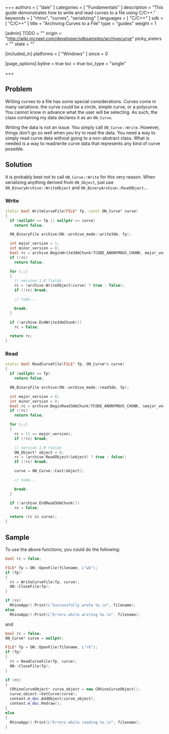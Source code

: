 +++
authors = [ "dale" ]
categories = [ "Fundamentals" ]
description = "This guide demonstrates how to write and read curves to a file using C/C++."
keywords = [ "rhino", "curves", "serializing" ]
languages = [ "C/C++" ]
sdk = [ "C/C++" ]
title = "Archiving Curves to a File"
type = "guides"
weight = 1

[admin]
TODO = ""
origin = "http://wiki.mcneel.com/developer/sdksamples/archivecurve"
picky_sisters = ""
state = ""

[included_in]
platforms = [ "Windows" ]
since = 0

[page_options]
byline = true
toc = true
toc_type = "single"

+++

 
## Problem

Writing curves to a file has some special considerations.  Curves come in many variations: the curve could be a circle, simple curve, or a polycurve.  You cannot know in advance what the user will be selecting.  As such, the class containing my data declares it as an `ON_Curve`.

Writing the data is not an issue.  You simply call `ON_Curve::Write`.  However, things don't go so well when you try to read the data.  You need a way to simply read curve data without going to a non-abstract class. What is needed is a way to read/write curve data that represents any kind of curve possible.

## Solution

It is probably best not to call `ON_Curve::Write` for this very reason.  When serializing anything derived from `ON_Object`, just use `ON_BinaryArchive::WriteObject` and `ON_BinaryArchive::ReadObject`...

### Write
```cpp
static bool WriteCurveFile(FILE* fp, const ON_Curve* curve)
{
  if (nullptr == fp || nullptr == curve)
    return false;

  ON_BinaryFile archive(ON::archive_mode::write3dm, fp);

  int major_version = 1;
  int minor_version = 0;
  bool rc = archive.BeginWrite3dmChunk(TCODE_ANONYMOUS_CHUNK, major_version, minor_version);
  if (!rc)
    return false;

  for (;;)
  {
    // version 1.0 fields
    rc = (archive.WriteObject(curve) ? true : false);
    if (!rc) break;

    // todo...

    break;
  }

  if (!archive.EndWrite3dmChunk())
    rc = false;

  return rc;
}
```

### Read

```cpp
static bool ReadCurveFile(FILE* fp, ON_Curve*& curve)
{
  if (nullptr == fp)
    return false;

  ON_BinaryFile archive(ON::archive_mode::read3dm, fp);

  int major_version = 0;
  int minor_version = 0;
  bool rc = archive.BeginRead3dmChunk(TCODE_ANONYMOUS_CHUNK, &major_version, &minor_version);
  if (!rc)
    return false;

  for (;;)
  {
    rc = (1 == major_version);
    if (!rc) break;

    // version 1.0 fields
    ON_Object* object = 0;
    rc = (archive.ReadObject(&object) ? true : false);
    if (!rc) break;

    curve = ON_Curve::Cast(object);

    // todo...

    break;
  }

  if (!archive.EndRead3dmChunk())
    rc = false;

  return (rc && curve);
}
```

## Sample

To use the above functions, you could do the following:

```cpp
bool rc = false;

FILE* fp = ON::OpenFile(filename, L"wb");
if (fp)
{
  rc = WriteCurveFile(fp, curve);
  ON::CloseFile(fp);
}

if (rc)
  RhinoApp().Print(L"Successfully wrote %s.\n", filename);
else
  RhinoApp().Print(L"Errors while writing %s.\n", filename);
```

and

```cpp
bool rc = false;
ON_Curve* curve = nullptr;

FILE* fp = ON::OpenFile(filename, L"rb");
if (fp)
{
  rc = ReadCurveFile(fp, curve);
  ON::CloseFile(fp);
}

if (rc)
{
  CRhinoCurveObject* curve_object = new CRhinoCurveObject();
  curve_object->SetCurve(curve);
  context.m_doc.AddObject(curve_object);
  context.m_doc.Redraw();
}
else
{
  RhinoApp().Print(L"Errors while reading %s.\n", filename);
}
```
